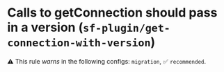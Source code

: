 # Calls to getConnection should pass in a version (`sf-plugin/get-connection-with-version`)

⚠️ This rule _warns_ in the following configs: `migration`, ✅ `recommended`.

<!-- end auto-generated rule header -->
